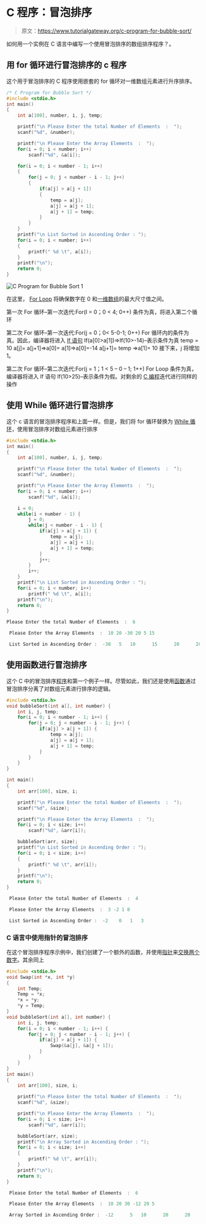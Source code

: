 # C 程序：冒泡排序

> 原文：<https://www.tutorialgateway.org/c-program-for-bubble-sort/>

如何用一个实例在 C 语言中编写一个使用冒泡排序的数组排序程序？。

## 用 for 循环进行冒泡排序的 c 程序

这个用于冒泡排序的 C 程序使用嵌套的 for 循环对一维数组元素进行升序排序。

```c
/* C Program for Bubble Sort */
#include <stdio.h>
int main()
{
    int a[100], number, i, j, temp;

    printf("\n Please Enter the total Number of Elements  :  ");
    scanf("%d", &number);

    printf("\n Please Enter the Array Elements  :  ");
    for(i = 0; i < number; i++)
        scanf("%d", &a[i]);

    for(i = 0; i < number - 1; i++)
    {
        for(j = 0; j < number - i - 1; j++)
        {
            if(a[j] > a[j + 1])
            {
                temp = a[j];
                a[j] = a[j + 1];
                a[j + 1] = temp;
            }
        }
    }
    printf("\n List Sorted in Ascending Order : ");
    for(i = 0; i < number; i++)
    {
        printf(" %d \t", a[i]);
    }
    printf("\n");
    return 0;
}
```

![C Program for Bubble Sort 1](img/0b2c3d54a05c5e23c25e13606faf3354.png)

在这里， [For Loop](https://www.tutorialgateway.org/for-loop-in-c-programming/) 将确保数字在 0 和[一维数组](https://www.tutorialgateway.org/array-in-c/)的最大尺寸值之间。

第一次 For 循环–第一次迭代:For(I = 0；0 < 4; 0++)
条件为真，将进入第二个循环

第二次 For 循环–第一次迭代:For(j = 0；0< 5-0-1; 0++)
For 循环内的条件为真。因此，编译器将进入 [If 语句](https://www.tutorialgateway.org/if-statement-in-c/)
If(a[0]>a[1])=>If(10>-14)–表示条件为真
temp = 10
a[j]= a[j+1]=>a[0]= a[1]=>a[0]=-14
a[j+1]= temp =>a[1]= 10 接下来，j 将增加 1。

第二次 For 循环–第二次迭代:For(j = 1；1 < 5 – 0 – 1; 1++)
For Loop 条件为真，编译器将进入 If 语句
If(10>25)–表示条件为假。对剩余的 [C 编程](https://www.tutorialgateway.org/c-programming/)迭代进行同样的操作

## 使用 While 循环进行冒泡排序

这个 c 语言的冒泡排序程序和上面一样。但是，我们将 for 循环替换为 [While 循环](https://www.tutorialgateway.org/while-loop-in-c/)，使用冒泡排序对数组元素进行排序

```c
#include <stdio.h>
int main()
{
    int a[100], number, i, j, temp;

    printf("\n Please Enter the total Number of Elements  :  ");
    scanf("%d", &number);

    printf("\n Please Enter the Array Elements  :  ");
    for(i = 0; i < number; i++)
        scanf("%d", &a[i]);

    i = 0;
    while(i < number - 1) {
        j = 0;
        while(j < number - i - 1) {
            if(a[j] > a[j + 1]) {
                temp = a[j];
                a[j] = a[j + 1];
                a[j + 1] = temp;
            }
            j++;
        }
        i++;
    }
    printf("\n List Sorted in Ascending Order : ");
    for(i = 0; i < number; i++)
        printf(" %d \t", a[i]);
    printf("\n");
    return 0;
}
```

```c
Please Enter the total Number of Elements  :  6

 Please Enter the Array Elements  :  10 20 -30 20 5 15

 List Sorted in Ascending Order :  -30 	 5 	 10 	 15 	 20 	 20 
```

## 使用函数进行冒泡排序

这个 C 中的冒泡排序[程序](https://www.tutorialgateway.org/c-programming-examples/)和第一个例子一样。尽管如此，我们还是使用[函数](https://www.tutorialgateway.org/functions-in-c/)通过冒泡排序分离了对数组元素进行排序的逻辑。

```c
#include <stdio.h>
void bubbleSort(int a[], int number) {
    int i, j, temp;
    for(i = 0; i < number - 1; i++) {
        for(j = 0; j < number - i - 1; j++) {
            if(a[j] > a[j + 1]) {
                temp = a[j];
                a[j] = a[j + 1];
                a[j + 1] = temp;
            }
        }
    }
}

int main()
{
    int arr[100], size, i;

    printf("\n Please Enter the total Number of Elements  :  ");
    scanf("%d", &size);

    printf("\n Please Enter the Array Elements  :  ");
    for(i = 0; i < size; i++)
        scanf("%d", &arr[i]);

    bubbleSort(arr, size);
    printf("\n List Sorted in Ascending Order : ");
    for(i = 0; i < size; i++)
    {
        printf(" %d \t", arr[i]);
    }
    printf("\n");
    return 0;
}
```

```c
 Please Enter the total Number of Elements  :  4

 Please Enter the Array Elements  :  3 -2 1 0

 List Sorted in Ascending Order :  -2 	 0 	 1 	 3 
```

### C 语言中使用指针的冒泡排序

在这个冒泡排序程序示例中，我们创建了一个额外的函数，并使用[指针](https://www.tutorialgateway.org/pointers-in-c/)来[交换两个数字](https://www.tutorialgateway.org/c-program-to-swap-two-numbers/)。其余同上

```c
#include <stdio.h>
void Swap(int *x, int *y)
{
    int Temp;
    Temp = *x;
    *x = *y;
    *y = Temp;
}
void bubbleSort(int a[], int number) {
    int i, j, temp;
    for(i = 0; i < number - 1; i++) {
        for(j = 0; j < number - i - 1; j++) {
            if(a[j] > a[j + 1]) {
                Swap(&a[j], &a[j + 1]);
            }
        }
    }
}
int main()
{
    int arr[100], size, i;

    printf("\n Please Enter the total Number of Elements  :  ");
    scanf("%d", &size);

    printf("\n Please Enter the Array Elements  :  ");
    for(i = 0; i < size; i++)
        scanf("%d", &arr[i]);

    bubbleSort(arr, size);
    printf("\n Array Sorted in Ascending Order : ");
    for(i = 0; i < size; i++)
    {
        printf(" %d \t", arr[i]);
    }
    printf("\n");
    return 0;
}
```

```c
 Please Enter the total Number of Elements  :  6

 Please Enter the Array Elements  :  10 20 30 -12 20 5

 Array Sorted in Ascending Order :  -12 	 5 	 10 	 20 	 20 	 30 
```